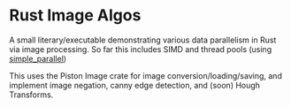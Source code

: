# Rust Image Algos
A small literary/executable demonstrating various data parallelism in Rust via image processing. So far this includes SIMD and thread pools (using [simple_parallel](https://crates.io/crates/simple_parallel))

This uses the Piston Image crate for image conversion/loading/saving, and implement image negation, canny edge detection, and (soon) Hough Transforms.
